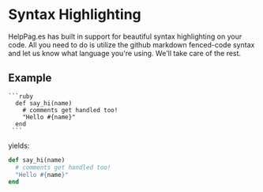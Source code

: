 # Syntax Highlighting
HelpPag.es has built in support for beautiful syntax highlighting on your code.  All you need to do is utilize the github markdown fenced-code syntax and let us know what language you're using.  We'll take care of the rest.

## Example


    ```ruby
      def say_hi(name)
        # comments get handled too!
        "Hello #{name}"
      end
     ```


yields:

```ruby
def say_hi(name)
  # comments get handled too!
  "Hello #{name}"
end
```
